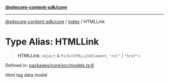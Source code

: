 [**@sitecore-content-sdk/core**](../../README.md)

***

[@sitecore-content-sdk/core](../../README.md) / [index](../README.md) / HTMLLink

# Type Alias: HTMLLink

> **HTMLLink**: `object` & `Pick`\<`HTMLLinkElement`, `"rel"` \| `"href"`\>

Defined in: [packages/core/src/models.ts:6](https://github.com/Sitecore/content-sdk/blob/0f8983961033e3434ebcac616164ddf8d484be81/packages/core/src/models.ts#L6)

Html <link> tag data model
